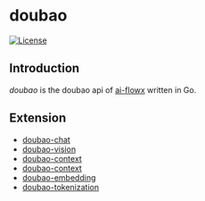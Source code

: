 # doubao

[![License](https://img.shields.io/github/license/ai-flowx/doubao.svg)](https://github.com/ai-flowx/doubao/blob/main/LICENSE)



## Introduction

*doubao* is the doubao api of [ai-flowx](https://github.com/ai-flowx) written in Go.



## Extension

- [doubao-chat](https://www.volcengine.com/docs/82379/1298454)
- [doubao-vision](https://www.volcengine.com/docs/82379/1362913)
- [doubao-context](https://www.volcengine.com/docs/82379/1346559)
- [doubao-context](https://www.volcengine.com/docs/82379/1346560)
- [doubao-embedding](https://www.volcengine.com/docs/82379/1302003)
- [doubao-tokenization](https://www.volcengine.com/docs/82379/1337112)
